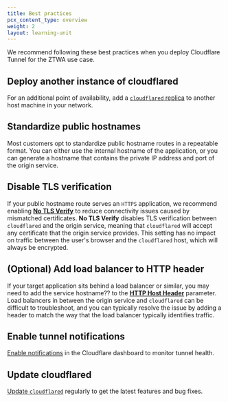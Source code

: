 ```yaml
---
title: Best practices
pcx_content_type: overview
weight: 2
layout: learning-unit
---
```


We recommend following these best practices when you deploy Cloudflare Tunnel for the ZTWA use case.

## Deploy another instance of cloudflared

For an additional point of availability, add a [`cloudflared` replica](/cloudflare-one/connections/connect-networks/deploy-tunnels/deploy-cloudflared-replicas/) to another host machine in your network.

## Standardize public hostnames

Most customers opt to standardize public hostname routes in a repeatable format. You can either use the internal hostname of the application, or you can generate a hostname that contains the private IP address and port of the origin service.

## Disable TLS verification

If your public hostname route serves an `HTTPS` application, we recommend enabling [**No TLS Verify**](/cloudflare-one/connections/connect-networks/configure-tunnels/origin-configuration/#notlsverify) to reduce connectivity issues caused by mismatched certificates. **No TLS Verify** disables TLS verification between `cloudflared` and the origin service, meaning that `cloudflared` will accept any certificate that the origin service provides. This setting has no impact on traffic between the user's browser and the `cloudflared` host, which will always be encrypted.

## (Optional) Add load balancer to HTTP header

If your target application sits behind a load balancer or similar, you may need to add the service hostname?? to the [**HTTP Host Header**](/cloudflare-one/connections/connect-networks/configure-tunnels/origin-configuration/#httphostheader) parameter. Load balancers in between the origin service and `cloudflared` can be difficult to troubleshoot, and you can typically resolve the issue by adding a header to match the way that the load balancer typically identifies traffic.

## Enable tunnel notifications

[Enable notifications](/cloudflare-one/connections/connect-networks/monitor-tunnels/notifications/) in the Cloudflare dashboard to monitor tunnel health.

## Update cloudflared

[Update `cloudflared`](/cloudflare-one/connections/connect-networks/downloads/update-cloudflared/) regularly to get the latest features and bug fixes.
